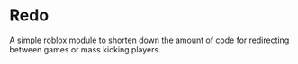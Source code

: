# Redo
A simple roblox module to shorten down the amount of code for redirecting between games or mass kicking players.
